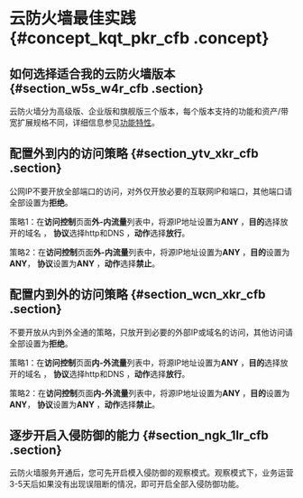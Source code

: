 # 云防火墙最佳实践 {#concept_kqt_pkr_cfb .concept}

## 如何选择适合我的云防火墙版本 {#section_w5s_w4r_cfb .section}

云防火墙分为高级版、企业版和旗舰版三个版本，每个版本支持的功能和资产/带宽扩展规格不同，详细信息参见[功能特性](../../../../cn.zh-CN/产品简介/功能特性.md#table_qsv_slr_cfb)。

## 配置外到内的访问策略 {#section_ytv_xkr_cfb .section}

公网IP不要开放全部端口的访问，对外仅开放必要的互联网IP和端口，其他端口请全部设置为**拒绝**。

策略1：在**访问控制**页面**外-内流量**列表中，将源IP地址设置为**ANY** ，**目的**选择放开的域名 ， **协议**选择http和DNS ，**动作**选择**放行**。

策略2：在**访问控制**页面**外-内流量**列表中，将源IP地址设置为**ANY** ，**目的**设置为**ANY**， **协议**设置为**ANY** ，**动作**选择**禁止**。

## 配置内到外的访问策略 {#section_wcn_xkr_cfb .section}

不要开放从内到外全通的策略，只放开到必要的外部IP或域名的访问，其他访问请全部设置为**拒绝**。

策略1：在**访问控制**页面**内-外流量**列表中，将源IP地址设置为**ANY** ，**目的**选择放开的域名 ， **协议**选择http和DNS ，**动作**选择**放行**。

策略2：在**访问控制**页面**内-外流量**列表中，将源IP地址设置为**ANY** ，**目的**设置为**ANY**， **协议**设置为**ANY** ，**动作**选择**禁止**。

## 逐步开启入侵防御的能力 {#section_ngk_1lr_cfb .section}

云防火墙服务开通后，您可先开启模入侵防御的观察模式。观察模式下，业务运营3-5天后如果没有出现误阻断的情况，即可开启全部入侵防御功能。

